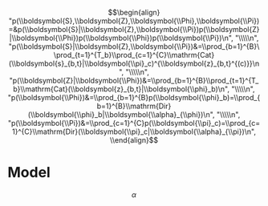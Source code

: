 $$\begin{align}  "p(\\boldsymbol{S},\\boldsymbol{Z},\\boldsymbol{\\Phi},\\boldsymbol{\\Pi})=&p(\\boldsymbol{S}|\\boldsymbol{Z},\\boldsymbol{\\Pi})p(\\boldsymbol{Z}|\\boldsymbol{\\Phi})p(\\boldsymbol{\\Phi})p(\\boldsymbol{\\Pi})\n",
    "\\\\\n",
    "p(\\boldsymbol{S}|\\boldsymbol{Z},\\boldsymbol{\\Pi})&=\\prod_{b=1}^{B}\\prod_{t=1}^{T_b}\\prod_{c=1}^{C}\\mathrm{Cat}(\\boldsymbol{s}_{b,t}|\\boldsymbol{\\pi}_c)^{\\boldsymbol{z}_{b,t}^{(c)}}\n",
    "\\\\\n",
    "p(\\boldsymbol{Z}|\\boldsymbol{\\Phi})&=\\prod_{b=1}^{B}\\prod_{t=1}^{T_b}\\mathrm{Cat}(\\boldsymbol{z}_{b,t}|\\boldsymbol{\\phi}_b)\n",
    "\\\\\n",
    "p(\\boldsymbol{\\Phi})&=\\prod_{b=1}^{B}p(\\boldsymbol{\\phi}_b)=\\prod_{b=1}^{B}\\mathrm{Dir}(\\boldsymbol{\\phi}_b|\\boldsymbol{\\alpha}_{\\phi})\n",
    "\\\\\n",
    "p(\\boldsymbol{\\Pi})&=\\prod_{c=1}^{C}p(\\boldsymbol{\\pi}_c)=\\prod_{c=1}^{C}\\mathrm{Dir}(\\boldsymbol{\\pi}_c|\\boldsymbol{\\alpha}_{\\pi})\n",
\\end{align}$$
# Model
$$\alpha$$
